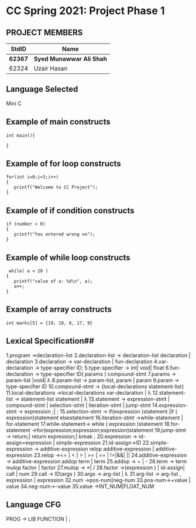 # CC Spring 2021: Project Phase 1 #
## PROJECT MEMBERS ##
StdID | Name
------------ | -------------
**62367** | **Syed Munawwar Ali Shah** 
62324 | Uzair Hasan

## Language Selected ##

Mini C 

## Example of main constructs ##
```
int main(){

} 
```
## Example of for loop constructs ##
```
for(int i=0;i<3;i++)
{
   printf("Welcome to CC Project");
}
```
## Example of if condition constructs ##
```
if (number < 0) 
{
   printf("You entered wrong no");
}
```
## Example of while loop constructs ##
```
 while( a < 20 ) 
{
   printf("value of a: %d\n", a);
   a++;
}   
```
## Example of array constructs ##
```
int marks[5] = {19, 10, 8, 17, 9}
```


## Lexical Specification##
1.program →declaration-list
2.declaration-list → declaration-list declaration | declaration
3.declaration → var-declaration | fun-declaration
4.var-declaration → type-specifier ID; 
5.type-specifier → int| void| float
6.fun-declaration → type-specifier ID( params ) compound-stmt
7.params → param-list |void| λ
8.param-list → param-list, param | param
9.param → type-specifier ID
10.compound-stmt → {local-declarations statement-list}
11.local-declarations →local-declarations var-declaration | λ
12.statement-list → statement-list statement | λ
13.statement → expression-stmt | compound-stmt | selection-stmt | iteration-stmt | jump-stmt
14.expression-stmt → expression ;| ;
15.selection-stmt → if(expression )statement 
      |if ( expression)statement elsestatement
16.iteration-stmt →while-statement | for-statement
17.while-statement→ while ( expression )statement
18.for-statement →for(expression;expression;expression)statement
19.jump-stmt → return;| return expression;| break ;
20.expression → id-assign=expression | simple-expression
21.id-assign→ID
22.simple-expression   → additive-expression relop additive-expression | additive-expression
23.relop →<= | < | > | >= | == | !=|&&| ||
24.additive-expression  → additive-expression addop term | term
25.addop → + | -
26.term → term mulop factor | factor
27.mulop → *| /
28.factor →(expression ) | id-assign| call | num
29.call → ID(args )
30.args → arg-list | λ
31.arg-list → arg-list , expression | expression
32.num →pos-num|neg-num
33.pos-num→+value | value
34.neg-num→-value
35.value →INT_NUM|FLOAT_NUM


## Language CFG ##
PROG -> LIB FUNCTION | ;
